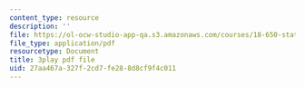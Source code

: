 ```yaml
---
content_type: resource
description: ''
file: https://ol-ocw-studio-app-qa.s3.amazonaws.com/courses/18-650-statistics-for-applications-fall-2016/27aa467a327f2cd7fe288d8cf9f4c011_WW3ZJHPwvyg.pdf
file_type: application/pdf
resourcetype: Document
title: 3play pdf file
uid: 27aa467a-327f-2cd7-fe28-8d8cf9f4c011
---
```

